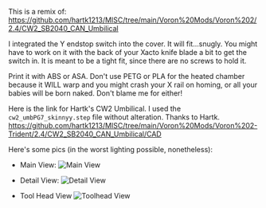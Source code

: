 This is a remix of:
    https://github.com/hartk1213/MISC/tree/main/Voron%20Mods/Voron%202/2.4/CW2_SB2040_CAN_Umbilical

I integrated the Y endstop switch into the cover. It will fit...snugly. You might have to work on it with the back of your Xacto knife blade a bit to get the switch in. It is meant to be a tight fit, since there are no screws to hold it.

Print it with ABS or ASA. Don't use PETG or PLA for the heated chamber because it WILL warp and you might crash your X rail on homing, or all your babies will be born naked. Don't blame me for either!

Here is the link for Hartk's CW2 Umbilical. I used the `cw2_umbPG7_skinnyy.step` file without alteration. Thanks to Hartk.
    https://github.com/hartk1213/MISC/tree/main/Voron%20Mods/Voron%202-Trident/2.4/CW2_SB2040_CAN_Umbilical/CAD

Here's some pics (in the worst lighting possible, nonetheless):

- Main View:
![Main View](https://user-images.githubusercontent.com/53546870/205722374-d9327832-1cc7-499b-9a2a-f168241cde71.jpg)
    
- Detail View:
![Detail View](https://user-images.githubusercontent.com/53546870/205722274-da651821-9522-4729-a5dd-772ea0eff6b9.jpg)
    
- Tool Head View
![Toolhead View](https://user-images.githubusercontent.com/53546870/205722202-b3037add-be6d-468e-97d0-cfad994d7f6b.jpg)
